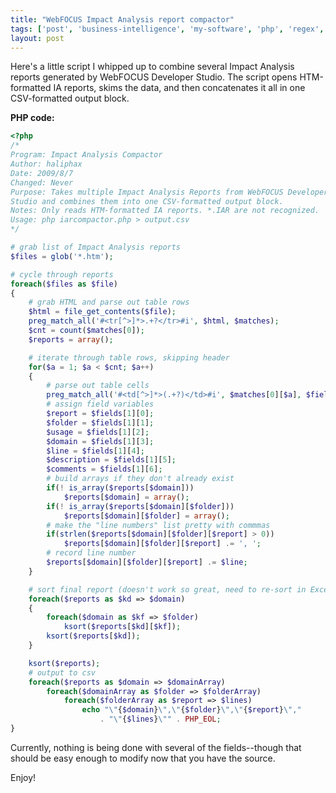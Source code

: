 ```yaml
---
title: "WebFOCUS Impact Analysis report compactor"
tags: ['post', 'business-intelligence', 'my-software', 'php', 'regex', 'webfocus']
layout: post
---
```


Here's a little script I whipped up to combine several Impact Analysis
reports generated by WebFOCUS Developer Studio. The script opens
HTM-formatted IA reports, skims the data, and then concatenates it all
in one CSV-formatted output block.<!--more-->

**PHP code:**

```php
<?php
/*
Program: Impact Analysis Compactor
Author: haliphax
Date: 2009/8/7
Changed: Never
Purpose: Takes multiple Impact Analysis Reports from WebFOCUS Developer
Studio and combines them into one CSV-formatted output block.
Notes: Only reads HTM-formatted IA reports. *.IAR are not recognized.
Usage: php iarcompactor.php > output.csv
*/

# grab list of Impact Analysis reports
$files = glob('*.htm');

# cycle through reports
foreach($files as $file)
{
	# grab HTML and parse out table rows
	$html = file_get_contents($file);
	preg_match_all('#<tr[^>]*>.+?</tr>#i', $html, $matches);
	$cnt = count($matches[0]);
	$reports = array();

	# iterate through table rows, skipping header
	for($a = 1; $a < $cnt; $a++)
	{
		# parse out table cells
		preg_match_all('#<td[^>]*>(.+?)</td>#i', $matches[0][$a], $fields);
		# assign field variables
		$report = $fields[1][0];
		$folder = $fields[1][1];
		$usage = $fields[1][2];
		$domain = $fields[1][3];
		$line = $fields[1][4];
		$description = $fields[1][5];
		$comments = $fields[1][6];
		# build arrays if they don't already exist
		if(! is_array($reports[$domain]))
			$reports[$domain] = array();
		if(! is_array($reports[$domain][$folder]))
			$reports[$domain][$folder] = array();
		# make the "line numbers" list pretty with commmas
		if(strlen($reports[$domain][$folder][$report] > 0))
			$reports[$domain][$folder][$report] .= ', ';
		# record line number
		$reports[$domain][$folder][$report] .= $line;
	}

	# sort final report (doesn't work so great, need to re-sort in Excel)
	foreach($reports as $kd => $domain)
	{
		foreach($domain as $kf => $folder)
			ksort($reports[$kd][$kf]);
		ksort($reports[$kd]);
	}

	ksort($reports);
	# output to csv
	foreach($reports as $domain => $domainArray)
		foreach($domainArray as $folder => $folderArray)
			foreach($folderArray as $report => $lines)
				echo "\"{$domain}\",\"{$folder}\",\"{$report}\","
					. "\"{$lines}\"" . PHP_EOL;
}
```

Currently, nothing is being done with several of the fields--though that
should be easy enough to modify now that you have the source.

Enjoy!
